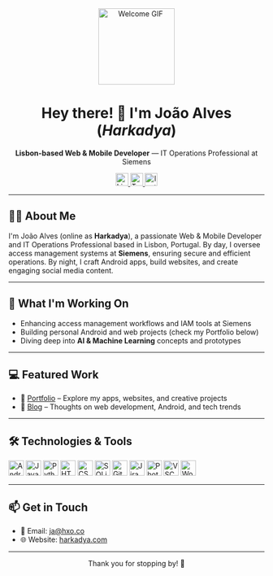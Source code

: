 <div align="center">
  <img src="https://media.giphy.com/media/M9gbBd9nbDrOTu1Mqx/giphy.gif" alt="Welcome GIF" height="150"/>
</div>

<h1 align="center">Hey there! 👋 I'm João Alves (<em>Harkadya</em>)</h1>

<p align="center"><strong>Lisbon-based Web & Mobile Developer</strong> &mdash; IT Operations Professional at Siemens</p>

<div align="center">
  <a href="https://www.linkedin.com/in/harkadya/" target="_blank">
    <img src="https://img.shields.io/static/v1?message=LinkedIn&logo=linkedin&color=0077B5&style=for-the-badge" alt="LinkedIn Badge" height="25" />
  </a>
  <a href="https://x.com/harkadya" target="_blank">
    <img src="https://img.shields.io/static/v1?message=Twitter&logo=twitter&color=1DA1F2&style=for-the-badge" alt="Twitter Badge" height="25" />
  </a>
  <a href="https://www.instagram.com/harkadya" target="_blank">
    <img src="https://img.shields.io/static/v1?message=Instagram&logo=instagram&color=E4405F&style=for-the-badge" alt="Instagram Badge" height="25" />
  </a>
</div>

---

## 👩‍💻 About Me

I'm João Alves (online as **Harkadya**), a passionate Web & Mobile Developer and IT Operations Professional based in Lisbon, Portugal. By day, I oversee access management systems at **Siemens**, ensuring secure and efficient operations. By night, I craft Android apps, build websites, and create engaging social media content.

---

## 🔭 What I'm Working On

- Enhancing access management workflows and IAM tools at Siemens  
- Building personal Android and web projects (check my Portfolio below)  
- Diving deep into **AI & Machine Learning** concepts and prototypes

---

## 💻 Featured Work

- 🔗 [Portfolio](https://harkadya.com/#work) – Explore my apps, websites, and creative projects  
- 📝 [Blog](https://harkadya.com/blog) – Thoughts on web development, Android, and tech trends

---

## 🛠️ Technologies & Tools

<p align="left">
  <img src="https://cdn.jsdelivr.net/gh/devicons/devicon/icons/android/android-original.svg" alt="Android" height="30" />
  <img src="https://cdn.jsdelivr.net/gh/devicons/devicon/icons/java/java-original.svg" alt="Java" height="30" />
  <img src="https://cdn.jsdelivr.net/gh/devicons/devicon/icons/python/python-original.svg" alt="Python" height="30" />
  <img src="https://cdn.jsdelivr.net/gh/devicons/devicon/icons/html5/html5-original.svg" alt="HTML5" height="30" />
  <img src="https://cdn.jsdelivr.net/gh/devicons/devicon/icons/css3/css3-original.svg" alt="CSS3" height="30" />
  <img src="https://cdn.jsdelivr.net/gh/devicons/devicon/icons/sqlite/sqlite-original.svg" alt="SQLite" height="30" />
  <img src="https://cdn.jsdelivr.net/gh/devicons/devicon/icons/git/git-original.svg" alt="Git" height="30" />
  <img src="https://cdn.jsdelivr.net/gh/devicons/devicon/icons/jira/jira-original.svg" alt="Jira" height="30" />
  <img src="https://cdn.jsdelivr.net/gh/devicons/devicon/icons/photoshop/photoshop-plain.svg" alt="Photoshop" height="30" />
  <img src="https://cdn.jsdelivr.net/gh/devicons/devicon/icons/vscode/vscode-original.svg" alt="VSCode" height="30" />
  <img src="https://cdn.jsdelivr.net/gh/devicons/devicon/icons/wordpress/wordpress-original.svg" alt="WordPress" height="30" />
</p>

---

## 📫 Get in Touch

- 📧 Email: [ja@hxo.co](mailto:ja@hxo.co)  
- 🌐 Website: [harkadya.com](https://harkadya.com)

---

<p align="center">Thank you for stopping by! 🚀</p>
